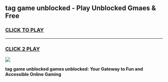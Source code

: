 
## tag game unblocked - Play Unblocked Gmaes & Free
<h3>
<a href="https://news.freeplayer.one?title=tag_game_unblocked&ref=16F">CLICK TO PLAY</a></h3>
<hr>

<h3>
<a href="https://news.freeplayer.one?title=tag_game_unblocked&ref=16F">CLICK 2 PLAY</a>
  
</h3>

<a href="https://news.freeplayer.one?title=tag_game_unblocked&ref=16F/"><img src="https://clearcache.store/games.png"></a>


**tag game unblocked games unblocked: Your Gateway to Fun and Accessible Online Gaming**
